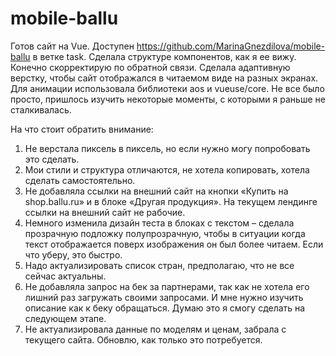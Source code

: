 # mobile-ballu
Готов сайт на Vue. 
Доступен https://github.com/MarinaGnezdilova/mobile-ballu в ветке task. 
Сделала структурe компонентов, как я ее вижу. Конечно скорректирую по обратной связи.
Сделала адаптивную верстку, чтобы сайт отображался в читаемом виде на разных экранах.
Для анимации использовала библиотеки  aos и vueuse/core.
Не все было просто, пришлось изучить некоторые моменты, с которыми я раньше не сталкивалась. 

На что стоит обратить внимание:
1.	Не верстала пиксель в пиксель, но если нужно могу попробовать это сделать.
2.	Мои стили и структура отличаются, не хотела копировать, хотела сделать самостоятельно.
3.	Не добавляла ссылки на внешний сайт на кнопки «Купить на shop.ballu.ru» и в блоке «Другая продукция». На текущем лендинге ссылки на внешний сайт не рабочие. 
4.	Немного изменила дизайн теста в блоках с текстом – сделала прозрачную подложку полупрозрачную, чтобы в ситуации когда текст отображается поверх изображения он был более читаем. Если что уберу, это быстро. 
5.	Надо актуализировать список стран, предполагаю, что не все сейчас актуальны. 
6.	Не добавляла запрос на бек за партнерами, так как не хотела его лишний раз загружать своими запросами. И мне нужно изучить описание как к беку обращаться. Думаю это я смогу сделать на следующем этапе. 
7.	Не актуализировала данные по моделям и ценам, забрала с текущего сайта. Обновлю, как только это потребуется. 

